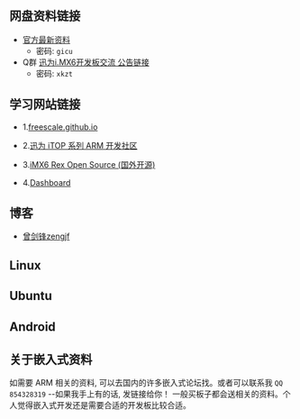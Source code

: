 
## 网盘资料链接
* [官方最新资料](http://pan.baidu.com/share/init?shareid=3641650722&uk=3091391143)
	* 密码: `gicu`
* Q群 [迅为i.MX6开发板交流 公告链接](http://pan.baidu.com/s/1byMQ1S)  
	* 密码: `xkzt`

## 学习网站链接
	
* 1.[freescale.github.io](https://freescale.github.io/)

* 2.[迅为 iTOP 系列 ARM 开发社区](http://bbs.topeetboard.com)

* 3.[iMX6 Rex Open Source (国外开源)](http://www.imx6rex.com/)

* 4.[Dashboard](https://eewiki.net/dashboard.action)
## 博客
* [曾剑锋zengjf](http://www.cnblogs.com/zengjfgit/)



## Linux 

## Ubuntu

## Android

## 关于嵌入式资料
如需要 ARM 相关的资料, 可以去国内的许多嵌入式论坛找。或者可以联系我  `QQ 854328319`  --如果我手上有的话, 发链接给你！ 一般买板子都会送相关的资料。个人觉得嵌入式开发还是需要合适的开发板比较合适。
